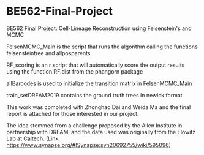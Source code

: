 # BE562-Final-Project
BE562 Final Project: Cell-Lineage Reconstruction using Felsenstein's and MCMC

FelsenMCMC_Main is the script that runs the algorithm calling the functions felsensteintree and allposparents

RF_scoring is an r script that will automatically score the output results using the function RF.dist from the phangorn package

allBarcodes is used to initialize the transition matrix in FelsenMCMC_Main

train_setDREAM2019 contains the ground truth trees in newick format

This work was completed with Zhonghao Dai and Weida Ma and the final report is attached for those interested in our project. 

The idea stemmed from a challenge proposed by the Allen Institute in partnership with DREAM, and the data used was originally from the Elowitz Lab at Caltech. (Link: https://www.synapse.org/#!Synapse:syn20692755/wiki/595096) 
